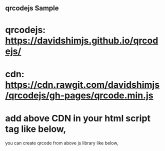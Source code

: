 <h2>qrcodejs Sample</h2>

# qrcodejs: https://davidshimjs.github.io/qrcodejs/

# cdn: https://cdn.rawgit.com/davidshimjs/qrcodejs/gh-pages/qrcode.min.js

# add above CDN in your html script tag like below,

<script src="https://cdn.rawgit.com/davidshimjs/qrcodejs/gh-pages/qrcode.min.js"></script>

you can create qrcode from above js library like below,
<body >
<div id="qrcode-1">
<script type="text/javascript">


var qrcode = new QRCode(document.getElementById("qrcode-1"), {
	text: "single qr",
	width: 100,
	height: 100,
	colorDark : "#000000",
	colorLight : "#ffffff",
	correctLevel : QRCode.CorrectLevel.H
});

</script>
</body>
